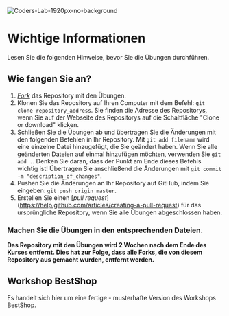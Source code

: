 ![Coders-Lab-1920px-no-background](https://user-images.githubusercontent.com/30623667/104709394-2cabee80-571f-11eb-9518-ea6a794e558e.png)

# Wichtige Informationen

Lesen Sie die folgenden Hinweise, bevor Sie die Übungen durchführen.

## Wie fangen Sie an?

1. [*Fork*](https://guides.github.com/activities/forking/) das Repository mit den Übungen.
2. Klonen Sie das Repository auf Ihren Computer mit dem Befehl: `git clone repository_address`.
   Sie finden die Adresse des Repositorys, wenn Sie auf der Webseite des Repositorys auf die Schaltfläche "Clone or download" klicken.
3. Schließen Sie die Übungen ab und übertragen Sie die Änderungen mit den folgenden Befehlen in Ihr Repository.
   Mit `git add filename` wird eine einzelne Datei hinzugefügt, die Sie geändert haben.
   Wenn Sie alle geänderten Dateien auf einmal hinzufügen möchten, verwenden Sie `git add .`.
   Denken Sie daran, dass der Punkt am Ende dieses Befehls wichtig ist!
   Übertragen Sie anschließend die Änderungen mit `git commit -m "description_of_changes"`.
4. Pushen Sie die Änderungen an Ihr Repository auf GitHub, indem Sie eingeben: `git push origin master`.
5. Erstellen Sie einen [*pull request*] (https://help.github.com/articles/creating-a-pull-request) für das ursprüngliche Repository, wenn Sie alle Übungen abgeschlossen haben.

### Machen Sie die Übungen in den entsprechenden Dateien.

**Das Repository mit den Übungen wird 2 Wochen nach dem Ende des Kurses entfernt. Dies hat zur Folge, dass alle Forks, die von diesem Repository aus gemacht wurden, entfernt werden.**

## Workshop BestShop

Es handelt sich hier um eine fertige - musterhafte Version des Workshops BestShop.
